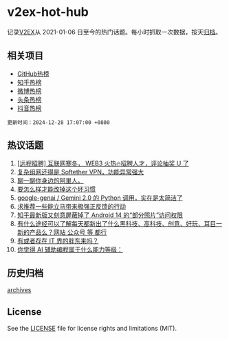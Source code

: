 # v2ex-hot-hub

 记录[V2EX](https://www.v2ex.com/)从 2021-01-06 日至今的热门话题。每小时抓取一次数据，按天[归档](archives)。
 
 ## 相关项目

- [GitHub热榜](https://github.com/it985/github-hot-hub)
- [知乎热榜](https://github.com/it985/zhihu-hot-hub)
- [微博热榜](https://github.com/it985/weibo-hot-hub)
- [头条热榜](https://github.com/it985/toutiao-hot-hub)
- [抖音热榜](https://github.com/it985/douyin-hot-hub)


 `更新时间：2024-12-28 17:07:00 +0800`

## 热议话题

1. [[远程招聘] 互联网寒冬， WEB3 火热🔥招聘人才，评论抽奖 U 了](https://www.v2ex.com/t/1100875)
1. [复杂组网还得是 Softether VPN，功能异常强大](https://www.v2ex.com/t/1100777)
1. [聊一聊你身边的阿里人。](https://www.v2ex.com/t/1100847)
1. [要怎么样才能改掉这个坏习惯](https://www.v2ex.com/t/1100857)
1. [google-genai / Gemini 2.0 的 Python 调用，实在是太简洁了](https://www.v2ex.com/t/1100770)
1. [求推荐一些能立马带来极强正反馈的行动](https://www.v2ex.com/t/1100870)
1. [知乎最新版又刻意屏蔽掉了 Android 14 的“部分照片”访问权限](https://www.v2ex.com/t/1100842)
1. [有什么途经可以了解每天都新出了什么黑科技、高科技、创意、好玩、耳目一新的产品么？网站 公众号 等 都行](https://www.v2ex.com/t/1100846)
1. [有或者存在 IT 界的胖东来吗？](https://www.v2ex.com/t/1100899)
1. [你觉得 AI 辅助编程属于什么能力等级：](https://www.v2ex.com/t/1100779)

## 历史归档

[archives](archives)

## License

See the [LICENSE](LICENSE) file for license rights and limitations (MIT).
